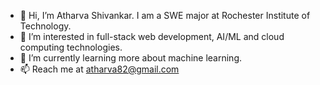 - 👋 Hi, I’m Atharva Shivankar. I am a SWE major at Rochester Institute of Technology.
- 👀 I’m interested in full-stack web development, AI/ML and cloud computing technologies.
- 🌱 I’m currently learning more about machine learning.
- 📫 Reach me at atharva82@gmail.com

<!---
ads8046/ads8046 is a ✨ special ✨ repository because its `README.md` (this file) appears on your GitHub profile.
You can click the Preview link to take a look at your changes.
--->
